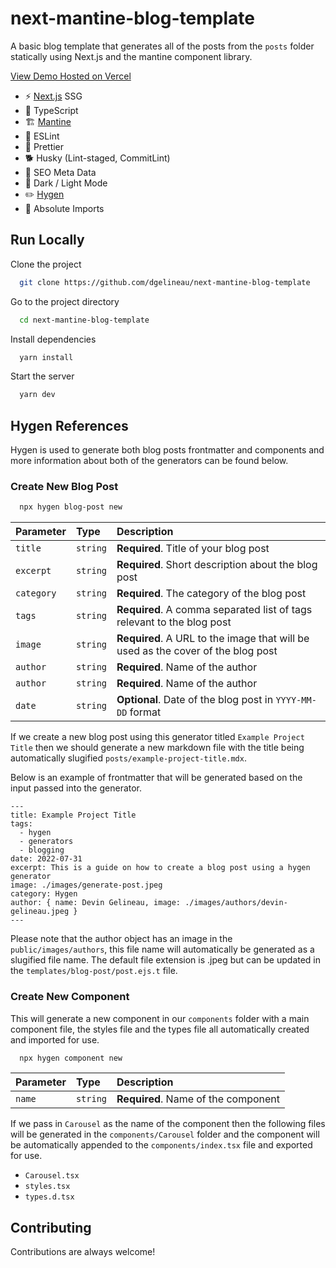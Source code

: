 # next-mantine-blog-template

A basic blog template that generates all of the posts from the `posts` folder statically using Next.js and the mantine component library.

[View Demo Hosted on Vercel](https://next-mantine-blog-template.vercel.app/)

- ⚡ [Next.js](https://nextjs.org/) SSG
- 🧠 TypeScript
- 🏗️ [Mantine](https://mantine.dev/)
- 🤔 ESLint
- 💅 Prettier
- 🐕 Husky (Lint-staged, CommitLint)
- 🤖 SEO Meta Data
- 🌙 Dark / Light Mode
- ✏️ [Hygen](http://www.hygen.io/)
- 📍 Absolute Imports

## Run Locally

Clone the project

```bash
  git clone https://github.com/dgelineau/next-mantine-blog-template
```

Go to the project directory

```bash
  cd next-mantine-blog-template
```

Install dependencies

```bash
  yarn install
```

Start the server

```bash
  yarn dev
```

## Hygen References

Hygen is used to generate both blog posts frontmatter and components and more information about both of the generators can be found below.

### Create New Blog Post

```bash
  npx hygen blog-post new
```

| Parameter  | Type     | Description                                                                      |
| :--------- | :------- | :------------------------------------------------------------------------------- |
| `title`    | `string` | **Required**. Title of your blog post                                            |
| `excerpt`  | `string` | **Required**. Short description about the blog post                              |
| `category` | `string` | **Required**. The category of the blog post                                      |
| `tags`     | `string` | **Required**. A comma separated list of tags relevant to the blog post           |
| `image`    | `string` | **Required**. A URL to the image that will be used as the cover of the blog post |
| `author`   | `string` | **Required**. Name of the author                                                 |
| `author`   | `string` | **Required**. Name of the author                                                 |
| `date`     | `string` | **Optional**. Date of the blog post in `YYYY-MM-DD` format                       |

If we create a new blog post using this generator titled `Example Project Title` then we should generate a new markdown file with the title being automatically slugified `posts/example-project-title.mdx`.

Below is an example of frontmatter that will be generated based on the input passed into the generator.

```mdx
---
title: Example Project Title
tags:
  - hygen
  - generators
  - blogging
date: 2022-07-31
excerpt: This is a guide on how to create a blog post using a hygen generator
image: ./images/generate-post.jpeg
category: Hygen
author: { name: Devin Gelineau, image: ./images/authors/devin-gelineau.jpeg }
---
```

Please note that the author object has an image in the `public/images/authors`, this file name will
automatically be generated as a slugified file name. The default file extension is .jpeg but can be updated
in the `templates/blog-post/post.ejs.t` file.

### Create New Component

This will generate a new component in our `components` folder with a main component file, the styles file and the types file all automatically created and imported for use.

```bash
  npx hygen component new
```

| Parameter | Type     | Description                         |
| :-------- | :------- | :---------------------------------- |
| `name`    | `string` | **Required**. Name of the component |

If we pass in `Carousel` as the name of the component then the following files will be generated in the `components/Carousel` folder and the component will be automatically appended to the `components/index.tsx` file and exported for use.

- `Carousel.tsx`
- `styles.tsx`
- `types.d.tsx`

## Contributing

Contributions are always welcome!
